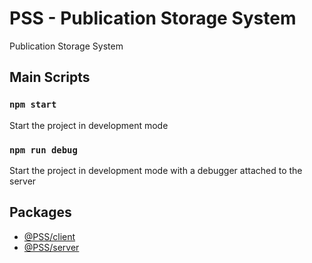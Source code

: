 # PSS - Publication Storage System

Publication Storage System

## Main Scripts

### `npm start`

Start the project in development mode

### `npm run debug`

Start the project in development mode with a debugger attached to the server

## Packages

- [@PSS/client](client/README.md)
- [@PSS/server](server/README.md)

